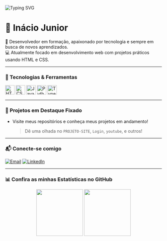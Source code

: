 <img src="https://readme-typing-svg.demolab.com?font=Fira+Code&duration=2000&pause=500&color=00F7FF&center=true&vCenter=true&width=435&lines=Olá+%F0%9F%91%8B%2C+seja+bem-vindo+ao+meu+GitHub!" alt="Typing SVG" />

# 👋 Inácio Junior

🎯 Desenvolvedor em formação, apaixonado por tecnologia e sempre em busca de novos aprendizados.  
💻 Atualmente focado em desenvolvimento web com projetos práticos usando HTML e CSS.

---

### 🚀 Tecnologias & Ferramentas

<p>
  <img src="https://cdn.jsdelivr.net/gh/devicons/devicon/icons/html5/html5-original.svg" height="30" alt="HTML" />
  <img src="https://cdn.jsdelivr.net/gh/devicons/devicon/icons/css3/css3-original.svg" height="30" alt="CSS" />
  <img src="https://cdn.jsdelivr.net/gh/devicons/devicon/icons/javascript/javascript-original.svg" height="30" alt="JavaScript" />
  <img src="https://cdn.jsdelivr.net/gh/devicons/devicon/icons/python/python-original.svg" height="30" alt="Python" />
  <img src="https://cdn.jsdelivr.net/gh/devicons/devicon/icons/typescript/typescript-original.svg" height="30" alt="TypeScript" />
</p>

---

### 📌 Projetos em Destaque Fixado

- Visite meus repositórios e conheça meus projetos em andamento!  
  > Dê uma olhada no `PROJETO-SITE`, `Login`, `youtube`, e outros!

---

### 📬 Conecte-se comigo

[![Email](https://img.shields.io/badge/Email-Darkblue?style=for-the-badge&logo=gmail&logoColor=white)](mailto:naciopereira1234@gmail.com)
[![LinkedIn](https://img.shields.io/badge/LinkedIn-blue?style=for-the-badge&logo=linkedin&logoColor=white)](https://www.linkedin.com/in/inacio-junior-a02798211)

---

### 📊 Confira as minhas Estatísticas no GitHub

<div align="center">
  <img height="150em" src="https://github-readme-stats.vercel.app/api?username=inaciojunior&show_icons=true&theme=react&include_all_commits=true&count_private=true"/>
  <img height="150em" src="https://github-readme-stats.vercel.app/api/top-langs/?username=inaciojunior&layout=compact&langs_count=7&theme=react"/>
</div>
